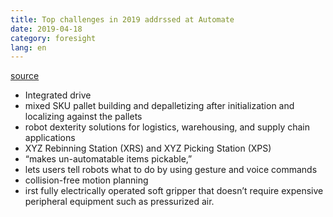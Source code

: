 ```yaml
---
title: Top challenges in 2019 addrssed at Automate
date: 2019-04-18
category: foresight
lang: en
---
```


[source](https://www.therobotreport.com/automate-promat-8-robotics-startups-to-watch/)

* Integrated drive
* mixed SKU pallet building and depalletizing after initialization and localizing against the pallets
* robot dexterity solutions for logistics, warehousing, and supply chain applications
* XYZ Rebinning Station (XRS) and XYZ Picking Station (XPS)
* “makes un-automatable items pickable,”
* lets users tell robots what to do by using gesture and voice commands
* collision-free motion planning
* irst fully electrically operated soft gripper that doesn’t require expensive peripheral equipment such as pressurized air.
